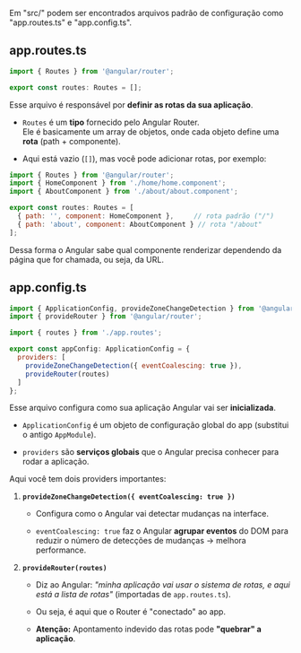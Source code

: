 Em "src/" podem ser encontrados arquivos padrão de configuração como "app.routes.ts" e "app.config.ts".

## app.routes.ts

```js
import { Routes } from '@angular/router';

export const routes: Routes = [];
```

Esse arquivo é responsável por **definir as rotas da sua aplicação**.

- `Routes` é um **tipo** fornecido pelo Angular Router.  
    Ele é basicamente um array de objetos, onde cada objeto define uma **rota** (path + componente).
    
- Aqui está vazio (`[]`), mas você pode adicionar rotas, por exemplo:

```js
import { Routes } from '@angular/router';
import { HomeComponent } from './home/home.component';
import { AboutComponent } from './about/about.component';

export const routes: Routes = [
  { path: '', component: HomeComponent },     // rota padrão ("/")
  { path: 'about', component: AboutComponent } // rota "/about"
];
```

Dessa forma o Angular sabe qual componente renderizar dependendo da página que for chamada, ou seja, da URL.

## app.config.ts

```js
import { ApplicationConfig, provideZoneChangeDetection } from '@angular/core';
import { provideRouter } from '@angular/router';

import { routes } from './app.routes';

export const appConfig: ApplicationConfig = {
  providers: [
    provideZoneChangeDetection({ eventCoalescing: true }),
    provideRouter(routes)
  ]
};
```

Esse arquivo configura como sua aplicação Angular vai ser **inicializada**.

- `ApplicationConfig` é um objeto de configuração global do app (substitui o antigo `AppModule`).
    
- `providers` são **serviços globais** que o Angular precisa conhecer para rodar a aplicação.
    

Aqui você tem dois providers importantes:

1. **`provideZoneChangeDetection({ eventCoalescing: true })`**
    
    - Configura como o Angular vai detectar mudanças na interface.
        
    - `eventCoalescing: true` faz o Angular **agrupar eventos** do DOM para reduzir o número de detecções de mudanças → melhora performance.
        
2. **`provideRouter(routes)`**
    
    - Diz ao Angular: _"minha aplicação vai usar o sistema de rotas, e aqui está a lista de rotas"_ (importadas de `app.routes.ts`).
        
    - Ou seja, é aqui que o Router é "conectado" ao app.
    - **Atenção:** Apontamento indevido das rotas pode **"quebrar" a aplicação**.

